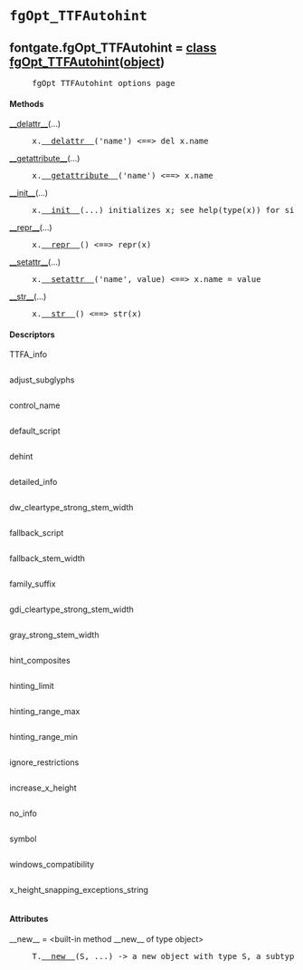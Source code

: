 

<a name="fontgate.fgOpt_TTFAutohint"></a>

# `fgOpt_TTFAutohint`


<dt class="class"><h2><span class="class-name">fontgate.fgOpt_TTFAutohint</span> = <a name="fontgate.fgOpt_TTFAutohint" href="#fontgate.fgOpt_TTFAutohint">class fgOpt_TTFAutohint</a>(<a href="./__builtin__.html#object">object</a>)</h2></dt><dd class="class"><dd>


<pre class="doc" markdown="0">fgOpt_TTFAutohint options page</pre>


</dd><h4 class="head-methods">Methods </h4><dl class="function"><dt><a name="fgOpt_TTFAutohint-__delattr__" href="#fgOpt_TTFAutohint-__delattr__"><span class="function-name">__delattr__</span></a><span class="argspec">(...)</span></dt><dd>

<pre class="doc" markdown="0">x.<a href="#fontgate.fgOpt_TTFAutohint-__delattr__">__delattr__</a>('name') <==> del x.name</pre>

</dd></dl>
<dl class="function"><dt><a name="fgOpt_TTFAutohint-__getattribute__" href="#fgOpt_TTFAutohint-__getattribute__"><span class="function-name">__getattribute__</span></a><span class="argspec">(...)</span></dt><dd>

<pre class="doc" markdown="0">x.<a href="#fontgate.fgOpt_TTFAutohint-__getattribute__">__getattribute__</a>('name') <==> x.name</pre>

</dd></dl>
<dl class="function"><dt><a name="fgOpt_TTFAutohint-__init__" href="#fgOpt_TTFAutohint-__init__"><span class="function-name">__init__</span></a><span class="argspec">(...)</span></dt><dd>

<pre class="doc" markdown="0">x.<a href="#fontgate.fgOpt_TTFAutohint-__init__">__init__</a>(...) initializes x; see help(type(x)) for signature</pre>

</dd></dl>
<dl class="function"><dt><a name="fgOpt_TTFAutohint-__repr__" href="#fgOpt_TTFAutohint-__repr__"><span class="function-name">__repr__</span></a><span class="argspec">(...)</span></dt><dd>

<pre class="doc" markdown="0">x.<a href="#fontgate.fgOpt_TTFAutohint-__repr__">__repr__</a>() <==> repr(x)</pre>

</dd></dl>
<dl class="function"><dt><a name="fgOpt_TTFAutohint-__setattr__" href="#fgOpt_TTFAutohint-__setattr__"><span class="function-name">__setattr__</span></a><span class="argspec">(...)</span></dt><dd>

<pre class="doc" markdown="0">x.<a href="#fontgate.fgOpt_TTFAutohint-__setattr__">__setattr__</a>('name', value) <==> x.name = value</pre>

</dd></dl>
<dl class="function"><dt><a name="fgOpt_TTFAutohint-__str__" href="#fgOpt_TTFAutohint-__str__"><span class="function-name">__str__</span></a><span class="argspec">(...)</span></dt><dd>

<pre class="doc" markdown="0">x.<a href="#fontgate.fgOpt_TTFAutohint-__str__">__str__</a>() <==> str(x)</pre>

</dd></dl>

  <h4 class="head-desc">Descriptors </h4><dl class="descriptor"><dt>TTFA_info</dt>
<dd>

<pre class="doc" markdown="0"></pre>

</dd>
</dl>
<dl class="descriptor"><dt>adjust_subglyphs</dt>
<dd>

<pre class="doc" markdown="0"></pre>

</dd>
</dl>
<dl class="descriptor"><dt>control_name</dt>
<dd>

<pre class="doc" markdown="0"></pre>

</dd>
</dl>
<dl class="descriptor"><dt>default_script</dt>
<dd>

<pre class="doc" markdown="0"></pre>

</dd>
</dl>
<dl class="descriptor"><dt>dehint</dt>
<dd>

<pre class="doc" markdown="0"></pre>

</dd>
</dl>
<dl class="descriptor"><dt>detailed_info</dt>
<dd>

<pre class="doc" markdown="0"></pre>

</dd>
</dl>
<dl class="descriptor"><dt>dw_cleartype_strong_stem_width</dt>
<dd>

<pre class="doc" markdown="0"></pre>

</dd>
</dl>
<dl class="descriptor"><dt>fallback_script</dt>
<dd>

<pre class="doc" markdown="0"></pre>

</dd>
</dl>
<dl class="descriptor"><dt>fallback_stem_width</dt>
<dd>

<pre class="doc" markdown="0"></pre>

</dd>
</dl>
<dl class="descriptor"><dt>family_suffix</dt>
<dd>

<pre class="doc" markdown="0"></pre>

</dd>
</dl>
<dl class="descriptor"><dt>gdi_cleartype_strong_stem_width</dt>
<dd>

<pre class="doc" markdown="0"></pre>

</dd>
</dl>
<dl class="descriptor"><dt>gray_strong_stem_width</dt>
<dd>

<pre class="doc" markdown="0"></pre>

</dd>
</dl>
<dl class="descriptor"><dt>hint_composites</dt>
<dd>

<pre class="doc" markdown="0"></pre>

</dd>
</dl>
<dl class="descriptor"><dt>hinting_limit</dt>
<dd>

<pre class="doc" markdown="0"></pre>

</dd>
</dl>
<dl class="descriptor"><dt>hinting_range_max</dt>
<dd>

<pre class="doc" markdown="0"></pre>

</dd>
</dl>
<dl class="descriptor"><dt>hinting_range_min</dt>
<dd>

<pre class="doc" markdown="0"></pre>

</dd>
</dl>
<dl class="descriptor"><dt>ignore_restrictions</dt>
<dd>

<pre class="doc" markdown="0"></pre>

</dd>
</dl>
<dl class="descriptor"><dt>increase_x_height</dt>
<dd>

<pre class="doc" markdown="0"></pre>

</dd>
</dl>
<dl class="descriptor"><dt>no_info</dt>
<dd>

<pre class="doc" markdown="0"></pre>

</dd>
</dl>
<dl class="descriptor"><dt>symbol</dt>
<dd>

<pre class="doc" markdown="0"></pre>

</dd>
</dl>
<dl class="descriptor"><dt>windows_compatibility</dt>
<dd>

<pre class="doc" markdown="0"></pre>

</dd>
</dl>
<dl class="descriptor"><dt>x_height_snapping_exceptions_string</dt>
<dd>

<pre class="doc" markdown="0"></pre>

</dd>
</dl>

  <h4 class="head-attrs">Attributes </h4><dl><dt><span class="other-name">__new__</span> = &lt;built-in method __new__ of type object&gt;<dd>

<pre class="doc" markdown="0">T.<a href="#fontgate.fgOpt_TTFAutohint-__new__">__new__</a>(S, ...) -> a new object with type S, a subtype of T</pre>

</dd></dl>
</dd>
